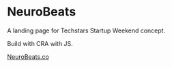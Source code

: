 # NeuroBeats

A landing page for Techstars Startup Weekend concept. 

Build with CRA with JS.

[NeuroBeats.co](http://neurobeats.co)
